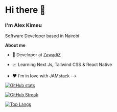 # Hi there 👋
### I'm Alex Kimeu

Software Developer based in Nairobi

**About me**

- 💼 Developer at [ZawadiZ](https://zawadiz.com/)

- 📈 Learning Next Js, Tailwind CSS & React Native

- ❤️ I'm in love with JAMstack
-->

[![GitHub stats](https://github-readme-stats.vercel.app/api?username=alekskimeu)](https://github.com/alekskimeu/github-readme-stats)


[![GitHub Streak](https://github-readme-streak-stats.herokuapp.com/?user=alekskimeu)](https://git.io/streak-stats)


[![Top Langs](https://github-readme-stats.vercel.app/api/top-langs/?username=alekskimeu)](https://github.com/alekskimeu/github-readme-stats)
